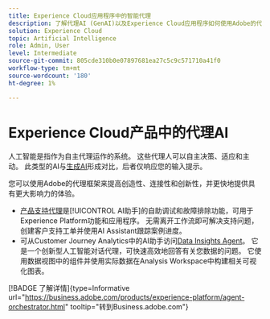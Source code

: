 ```yaml
---
title: Experience Cloud应用程序中的智能代理
description: 了解代理AI (GenAI)以及Experience Cloud应用程序如何使用Adobe的代理框架。
solution: Experience Cloud
topic: Artificial Intelligence
role: Admin, User
level: Intermediate
source-git-commit: 805cde310b0e07897681ea27c5c9c571710a41f0
workflow-type: tm+mt
source-wordcount: '180'
ht-degree: 1%

---
```


# Experience Cloud产品中的代理AI

人工智能是指作为自主代理运作的系统。 这些代理人可以自主决策、适应和主动。 此类型的AI与[生成AI](generative-ai.md)形成对比，后者仅响应您的输入提示。

您可以使用Adobe的代理框架来提高创造性、连接性和创新性，并更快地提供具有更大影响力的体验。

* [产品支持代理](https://experienceleague.adobe.com/zh-hans/docs/experience-platform/ai-assistant/new-features/customer-support)是[!UICONTROL AI助手]的自助调试和故障排除功能，可用于Experience Platform功能和应用程序。 无需离开工作流即可解决支持问题，创建客户支持工单并使用AI Assistant跟踪案例进度。
* 可从Customer Journey Analytics中的AI助手访问[Data Insights Agent](https://experienceleague.adobe.com/zh-hans/docs/analytics-platform/using/cja-overview/cja-b2c-overview/data-analysis-ai)。 它是一个创新型人工智能对话代理，可快速高效地回答有关您数据的问题。 它使用数据视图中的组件并使用实际数据在Analysis Workspace中构建相关可视化图表。

[!BADGE 了解详情]{type=Informative url="https://business.adobe.com/products/experience-platform/agent-orchestrator.html" tooltip="转到Business.adobe.com"}

